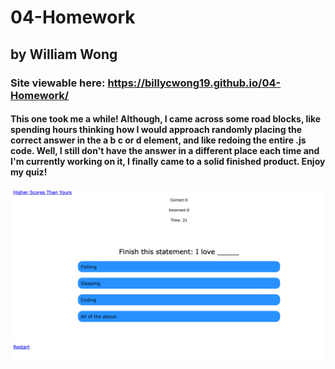 # 04-Homework
## by William Wong
### Site viewable here: https://billycwong19.github.io/04-Homework/
#### This one took me a while! Although, I came across some road blocks, like spending hours thinking how I would approach randomly placing the correct answer in the a b c or d element, and like redoing the entire .js code. Well, I still don't have the answer in a different place each time and I'm currently working on it, I finally came to a solid finished product. Enjoy my quiz!
##### ![ScreenShot](./images/screenshot.png "screen shot of quiz")